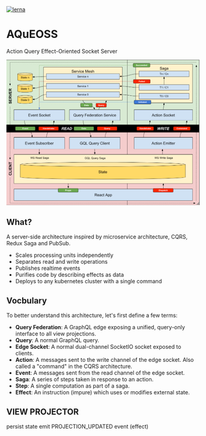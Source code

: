 [![lerna](https://img.shields.io/badge/maintained%20with-lerna-cc00ff.svg)](https://lerna.js.org/)

# AQuEOSS
Action Query Effect-Oriented Socket Server

![image info](./docs/aqueoss.png)

## What?

A server-side architecture inspired by microservice architecture, CQRS, Redux Saga and PubSub.

- Scales processing units independently
- Separates read and write operations
- Publishes realtime events
- Purifies code by describing effects as data
- Deploys to any kubernetes cluster with a single command

## Vocbulary

To better understand this architecture, let's first define a few terms:

- **Query Federation**: A GraphQL edge exposing a unified, query-only interface to all view projections.
- **Query**: A normal GraphQL query.
- **Edge Socket**: A normal dual-channel SocketIO socket exposed to clients.
- **Action**: A messages sent to the write channel of the edge socket. Also called a "command" in the CQRS architecture.
- **Event**: A messages sent from the read channel of the edge socket.
- **Saga**: A series of steps taken in response to an action.
- **Step**: A single computation as part of a saga.
- **Effect**: An instruction (impure) which uses or modifies external state.

VIEW PROJECTOR
-----------------------------------------------------------
  persist state
  emit PROJECTION_UPDATED event (effect)

